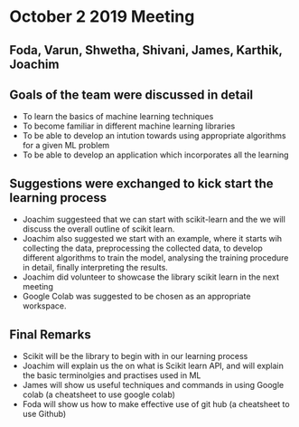 # October 2 2019 Meeting
## Foda, Varun, Shwetha, Shivani, James, Karthik, Joachim


## Goals of the team were discussed in detail

* To learn the basics of machine learning techniques 
* To become familiar in different machine learning libraries 
* To be able to develop an intution towards using appropriate algorithms for a given ML problem
* To be able to develop an application which incorporates all the learning

## Suggestions were exchanged to kick start the learning process

* Joachim suggesteed that we can start with scikit-learn and the we will discuss the overall outline of scikit learn.
* Joachim also suggested we start with an example, where it starts wih collecting the data, preprocessing the collected data, to develop different algorithms to train the model, analysing the training procedure in detail, finally interpreting the results.
* Joachim did volunteer to showcase the library scikit learn in the next meeting
* Google Colab was suggested to be chosen as an appropriate workspace. 



## Final Remarks 

* Scikit will be the library to begin with in our learning process
* Joachim will explain us the on what is Scikit learn API, and will explain the basic terminolgies and practises used in ML 
* James will show us useful techniques and commands in using Google colab (a cheatsheet to use google colab)
* Foda will show us how to make effective use of git hub (a cheatsheet to use Github)

